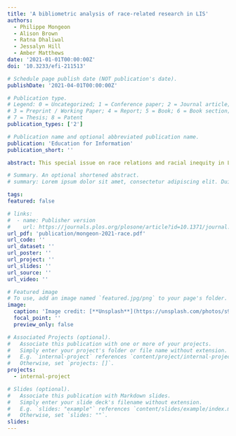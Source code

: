 ```yaml
---
title: 'A bibliometric analysis of race-related research in LIS'
authors:
  - Philippe Mongeon
  - Alison Brown
  - Ratna Dhaliwal
  - Jessalyn Hill
  - Amber Matthews
date: '2021-01-01T00:00:00Z'
doi: '10.3233/efi-211513'

# Schedule page publish date (NOT publication's date).
publishDate: '2021-04-01T00:00:00Z'

# Publication type.
# Legend: 0 = Uncategorized; 1 = Conference paper; 2 = Journal article;
# 3 = Preprint / Working Paper; 4 = Report; 5 = Book; 6 = Book section;
# 7 = Thesis; 8 = Patent
publication_types: ['2']

# Publication name and optional abbreviated publication name.
publication: 'Education for Information'
publication_short: ''

abstract: This special issue on race relations and racial inequity in Library and Information Science (LIS) is a response a recent wave of advocacy, activism, and protests. Its explicit purpose is to address the lack of research on race and inequity within our field. The purpose of this contribution to the issue is to substantiate that statement by performing a bibliometric analysis of the last 40 years of LIS scholarship to quantify the amount of attention given to race and racial inequality over that period. We find that despite an important increase in BIPOC-related research in LIS, the numbers remain quite low with approximately 2% of LIS publications containing terms related to racial inequality and BIPOC communities, and this research also tends to be less cited than the average LIS papers in the same area. We also find that this research is present in several areas of the field, although unevenly distributed across them. The trends presented in this paper may help when discussing sensitive issues regarding systematic discrimination, help create and sustain momentum towards change, and address the persistent lack of diverse perspectives and approaches across LIS scholarship and practice.

# Summary. An optional shortened abstract.
# summary: Lorem ipsum dolor sit amet, consectetur adipiscing elit. Duis posuere tellus ac convallis placerat. Proin tincidunt magna sed ex sollicitudin condimentum.

tags:
featured: false

# links:
#  - name: Publisher version
#    url: https://journals.plos.org/plosone/article?id=10.1371/journal.pone.0127502
url_pdf: 'publication/mongeon-2021-race.pdf'
url_code: ''
url_dataset: ''
url_poster: ''
url_project: ''
url_slides: ''
url_source: ''
url_video: ''

# Featured image
# To use, add an image named `featured.jpg/png` to your page's folder.
image:
  caption: 'Image credit: [**Unsplash**](https://unsplash.com/photos/s9CC2SKySJM)'
  focal_point: ''
  preview_only: false

# Associated Projects (optional).
#   Associate this publication with one or more of your projects.
#   Simply enter your project's folder or file name without extension.
#   E.g. `internal-project` references `content/project/internal-project/index.md`.
#   Otherwise, set `projects: []`.
projects:
  - internal-project

# Slides (optional).
#   Associate this publication with Markdown slides.
#   Simply enter your slide deck's filename without extension.
#   E.g. `slides: "example"` references `content/slides/example/index.md`.
#   Otherwise, set `slides: ""`.
slides:
---
```


